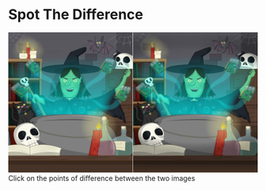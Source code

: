 # Spot The Difference
![alt text](https://github.com/Shezz7/spot-the-difference/blob/master/resources/spot_the_diff.png?raw=true)
Click on the points of difference between the two images